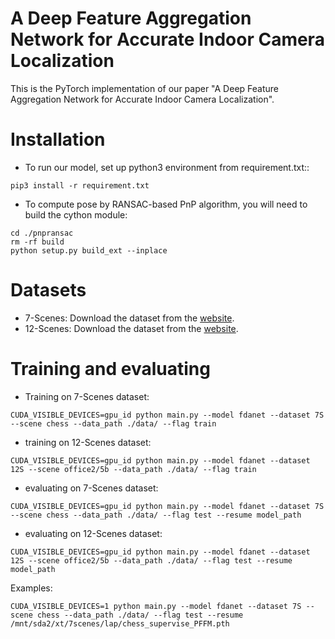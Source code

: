# A Deep Feature Aggregation Network for Accurate Indoor Camera Localization
This is the PyTorch implementation of our paper "A Deep Feature Aggregation Network for Accurate Indoor Camera Localization".

# Installation 
* To run our model, set up python3 environment from requirement.txt::
```
pip3 install -r requirement.txt 
```

* To compute pose by RANSAC-based PnP algorithm, you will need to build the cython module:
``` 
cd ./pnpransac
rm -rf build
python setup.py build_ext --inplace
```

# Datasets
* 7-Scenes: Download the dataset from the [website](https://www.microsoft.com/en-us/research/project/rgb-d-dataset-7-scenes/).
* 12-Scenes: Download the dataset from the [website](https://graphics.stanford.edu/projects/reloc/).

# Training and evaluating
* Training on 7-Scenes dataset:
```
CUDA_VISIBLE_DEVICES=gpu_id python main.py --model fdanet --dataset 7S --scene chess --data_path ./data/ --flag train 
```
* training on 12-Scenes dataset:
```
CUDA_VISIBLE_DEVICES=gpu_id python main.py --model fdanet --dataset 12S --scene office2/5b --data_path ./data/ --flag train 
```
* evaluating on 7-Scenes dataset:
```
CUDA_VISIBLE_DEVICES=gpu_id python main.py --model fdanet --dataset 7S --scene chess --data_path ./data/ --flag test --resume model_path
```
* evaluating on 12-Scenes dataset:
```
CUDA_VISIBLE_DEVICES=gpu_id python main.py --model fdanet --dataset 12S --scene office2/5b --data_path ./data/ --flag test --resume model_path 
```

Examples:
```
CUDA_VISIBLE_DEVICES=1 python main.py --model fdanet --dataset 7S --scene chess --data_path ./data/ --flag test --resume /mnt/sda2/xt/7scenes/lap/chess_supervise_PFFM.pth
```

